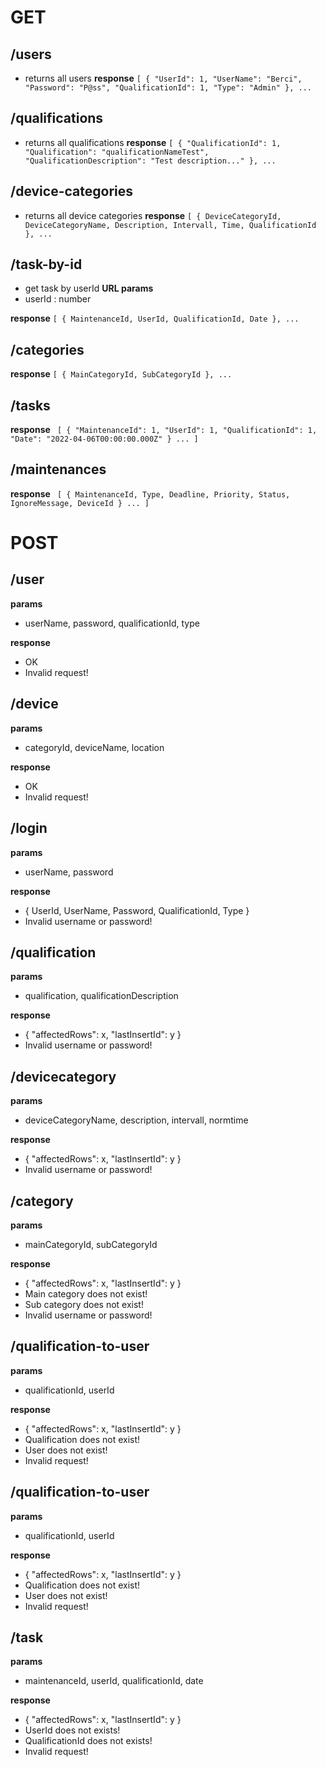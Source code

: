 # GET 

## /users
- returns all users
**response**
`
[
  {
    "UserId": 1,
    "UserName": "Berci",
    "Password": "P@ss",
    "QualificationId": 1,
    "Type": "Admin"
  },
  ...
`

## /qualifications
- returns all qualifications
**response**
`
[
  {
    "QualificationId": 1,
    "Qualification": "qualificationNameTest",
    "QualificationDescription": "Test description..."
  },
  ...
`

## /device-categories
- returns all device categories
**response**
`
[
  {
    DeviceCategoryId,
    DeviceCategoryName,
    Description,
    Intervall,
    Time,
    QualificationId
  },
  ...
`

## /task-by-id
- get task by userId
**URL params**
- userId : number

**response**
`
[
  {
    MaintenanceId,
    UserId,
    QualificationId,
    Date
  },
  ...
`

## /categories

**response**
`
[
  {
    MainCategoryId,
    SubCategoryId
  },
  ...
`

## /tasks

**response**
`
[
  {
    "MaintenanceId": 1,
    "UserId": 1,
    "QualificationId": 1,
    "Date": "2022-04-06T00:00:00.000Z"
  }
  ...
]`

## /maintenances

**response**
`
[
  {
    MaintenanceId,
    Type,
    Deadline,
    Priority,
    Status,
    IgnoreMessage,
    DeviceId
  }
  ...
]`




# POST

## /user
**params**
- userName, password, qualificationId, type

**response**
 - OK
 - Invalid request!

## /device
**params**
 - categoryId, deviceName, location

**response**
 - OK
 - Invalid request!

 ## /login
 **params**
  - userName, password

**response**
 - { 
   UserId,
   UserName,
   Password,
   QualificationId,
   Type
  }
 - Invalid username or password!

  ## /qualification
 **params**
  - qualification, qualificationDescription

**response**
 - {  "affectedRows": x, "lastInsertId": y }
 - Invalid username or password!

  ## /devicecategory
 **params**
  - deviceCategoryName, description, intervall, normtime

**response**
 - {  "affectedRows": x, "lastInsertId": y }
 - Invalid username or password!

  ## /category
 **params**
  - mainCategoryId, subCategoryId

**response**
 - {  "affectedRows": x, "lastInsertId": y }
 - Main category does not exist!
 - Sub category does not exist!
 - Invalid username or password!

  ## /qualification-to-user
 **params**
  - qualificationId, userId

**response**
 - {  "affectedRows": x, "lastInsertId": y }
 - Qualification does not exist!
 - User does not exist!
 - Invalid request!

  ## /qualification-to-user
 **params**
  - qualificationId, userId

**response**
 - {  "affectedRows": x, "lastInsertId": y }
 - Qualification does not exist!
 - User does not exist!
 - Invalid request!

  ## /task
 **params**
  - maintenanceId, userId, qualificationId, date

**response**
 - {  "affectedRows": x, "lastInsertId": y }
 - UserId does not exists!
 - QualificationId does not exists!
 - Invalid request!


